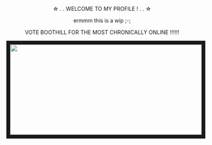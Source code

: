 <p align="center">
  ☆ . . WELCOME TO MY PROFILE ! . . ☆
</p>

<p align="center">
ermmm this is a wip ;-;
</p>

<p align="center">
VOTE BOOTHILL FOR THE MOST CHRONICALLY ONLINE !!!!!!
</p>
<p align="center">
<img src="https://files.catbox.moe/ixbnsj.gif" width="600" height="238" border="10"/>
</p>
